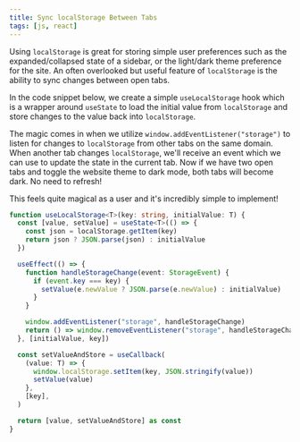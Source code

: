 ```yaml
---
title: Sync localStorage Between Tabs
tags: [js, react]
---
```


Using `localStorage` is great for storing simple user preferences such as the
expanded/collapsed state of a sidebar, or the light/dark theme preference for
the site. An often overlooked but useful feature of `localStorage` is the
ability to sync changes between open tabs.

In the code snippet below, we create a simple `useLocalStorage` hook which is a
wrapper around `useState` to load the initial value from `localStorage` and
store changes to the value back into `localStorage`.

The magic comes in when we utilize `window.addEventListener("storage")` to
listen for changes to `localStorage` from other tabs on the same domain. When
another tab changes `localStorage`, we'll receive an event which we can use to
update the state in the current tab. Now if we have two open tabs and toggle the
website theme to dark mode, both tabs will become dark. No need to refresh!

This feels quite magical as a user and it's incredibly simple to implement!

```typescript {8-15}
function useLocalStorage<T>(key: string, initialValue: T) {
  const [value, setValue] = useState<T>(() => {
    const json = localStorage.getItem(key)
    return json ? JSON.parse(json) : initialValue
  })

  useEffect(() => {
    function handleStorageChange(event: StorageEvent) {
      if (event.key === key) {
        setValue(e.newValue ? JSON.parse(e.newValue) : initialValue)
      }
    }

    window.addEventListener("storage", handleStorageChange)
    return () => window.removeEventListener("storage", handleStorageChange)
  }, [initialValue, key])

  const setValueAndStore = useCallback(
    (value: T) => {
      window.localStorage.setItem(key, JSON.stringify(value))
      setValue(value)
    },
    [key],
  )

  return [value, setValueAndStore] as const
}
```
